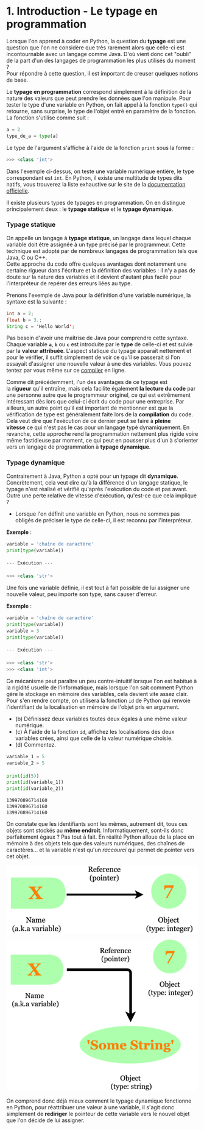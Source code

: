 # 1. Introduction - Le typage en programmation

Lorsque l'on apprend à coder en Python, la question du **typage** est une question que l'on ne considère que très rarement alors que celle-ci est incontournable avec un langage comme Java. D'où vient donc cet "oubli" de la part d'un des langages de programmation les plus utilisés du moment ?  
Pour répondre à cette question, il est important de creuser quelques notions de base.

Le **typage en programmation** correspond simplement à la définition de la nature des valeurs que peut prendre les données que l'on manipule. Pour tester le type d'une variable en Python, on fait appel à la fonction `type()` qui retourne, sans surprise, le type de l'objet entré en paramètre de la fonction.  
La fonction s'utilise comme suit :

```python
a = 2 
type_de_a = type(a) 
```

Le type de l'argument s'affiche à l'aide de la fonction `print` sous la forme :

```python
>>> <class 'int'>
```

Dans l'exemple ci-dessus, on teste une variable numérique entière, le type correspondant est `int`. En Python, il existe une multitude de types dits natifs, vous trouverez la liste exhaustive sur le site de la [documentation officielle](https://docs.python.org/fr/3/library/stdtypes.html).

Il existe plusieurs types de typages en programmation. On en distingue principalement deux : le **typage statique** et le **typage dynamique**.

### Typage statique

On appelle un langage à **typage statique**, un langage dans lequel chaque variable doit être assignée à un type précisé par le programmeur. Cette technique est adopté par de nombreux langages de programmation tels que Java, C ou C++.  
Cette approche du code offre quelques avantages dont notamment une certaine rigueur dans l'écriture et la définition des variables : il n'y a pas de doute sur la nature des variables et il devient d'autant plus facile pour l'interpréteur de repérer des erreurs liées au type.

Prenons l'exemple de Java pour la définition d'une variable numérique, la syntaxe est la suivante :

```java
int a = 2;
float b = 3.;
String c = 'Hello World';
```

Pas besoin d'avoir une maîtrise de Java pour comprendre cette syntaxe. Chaque variable **`a`**, **`b`** ou **`c`** est introduite par le **type** de celle-ci et est suivie par la **valeur attribuée**. L'aspect statique du typage apparaît nettement et pour le vérifier, il suffit simplement de voir ce qu'il se passerait si l'on essayait d'assigner une nouvelle valeur à une des variables. Vous pouvez tentez par vous même sur ce [compiler](https://repl.it/languages/java10) en ligne.

Comme dit précédemment, l'un des avantages de ce typage est la **rigueur** qu'il entraîne, mais cela facilite également **la lecture du code** par une personne autre que le programmeur originel, ce qui est extrêmement intéressant dès lors que celui-ci écrit du code pour une entreprise. Par ailleurs, un autre point qu'il est important de mentionner est que la vérification de type est généralement faite lors de la **compilation** du code. Cela veut dire que l'exécution de ce dernier peut se faire à **pleine vitesse** ce qui n'est pas le cas pour un langage typé dynamiquement. En revanche, cette approche rend la programmation nettement plus rigide voire même fastidieuse par moment, ce qui peut en pousser plus d'un à s'orienter vers un langage de programmation à **typage dynamique**.

### Typage dynamique

Contrairement à Java, Python a opté pour un typage dit **dynamique**. Concrètement, cela veut dire qu'à la différence d'un langage statique, le typage n'est réalisé et vérifié qu'après l'exécution du code et pas avant.  
Outre une perte relative de vitesse d'exécution, qu'est-ce que cela implique ?

- Lorsque l'on définit une variable en Python, nous ne sommes pas obligés de préciser le type de celle-ci, il est reconnu par l'interpréteur.

**Exemple** :

```python
variable = 'chaîne de caractère' 
print(type(variable))

--- Exécution ---

>>> <class 'str'> 
```

Une fois une variable définie, il est tout à fait possible de lui assigner une nouvelle valeur, peu importe son type, sans causer d'erreur.

**Exemple** :

```python
variable = 'chaîne de caractère' 
print(type(variable))
variable = 3 
print(type(variable))

--- Exécution ---

>>> <class 'str'>
>>> <class 'int'>
```

Ce mécanisme peut paraître un peu contre-intuitif lorsque l'on est habitué à la rigidité usuelle de l'informatique, mais lorsque l'on sait comment Python gère le stockage en mémoire des variables, cela devient vite assez clair.  
Pour s'en rendre compte, on utilisera la fonction `id` de Python qui renvoie l'identifiant de la localisation en mémoire de l'objet pris en argument.

- (b) Définissez deux variables toutes deux égales à une même valeur numérique.
- (c) À l'aide de la fonction `id`, affichez les localisations des deux variables crées, ainsi que celle de la valeur numérique choisie.
- (d) Commentez.

```python
variable_1 = 5
variable_2 = 5

print(id(5))
print(id(variable_1))
print(id(variable_2))
```

```
139970896714160
139970896714160
139970896714160
```

On constate que les identifiants sont les mêmes, autrement dit, tous ces objets sont stockés au **même endroit**. Informatiquement, sont-ils donc parfaitement égaux ? Pas tout à fait. En réalité Python alloue de la place en mémoire à des objets tels que des valeurs numériques, des chaînes de caractères... et la variable n'est qu'un _raccourci_ qui permet de pointer vers cet objet.

![alt text](image.png)

![alt text](image-1.png)

On comprend donc déjà mieux comment le typage dynamique fonctionne en Python, pour réattribuer une valeur à une variable, il s'agit donc simplement de **rediriger** le pointeur de cette variable vers le nouvel objet que l'on décide de lui assigner.


